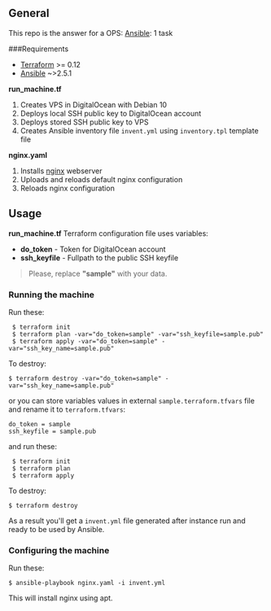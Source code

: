 ## General

This repo is the answer for a OPS: [Ansible](https://www.ansible.com/): 1 task

###Requirements
* [Terraform](https://www.terraform.io) >= 0.12
* [Ansible](https://www.ansible.com/) ~>2.5.1

**run_machine.tf**
1. Creates VPS in DigitalOcean with Debian 10
2. Deploys local SSH public key to DigitalOcean account
3. Deploys stored SSH public key to VPS
4. Creates Ansible inventory file ``invent.yml`` using ``inventory.tpl`` template file

**nginx.yaml**
1. Installs [nginx](https://nginx.org) webserver
2. Uploads and reloads default nginx configuration
3. Reloads nginx configuration

## Usage
**run_machine.tf** Terraform configuration file uses variables:
* **do_token**  - Token for DigitalOcean account
* **ssh_keyfile** - Fullpath to the public SSH keyfile

>Please, replace **"sample"** with your data.

### Running the machine

Run these:
```
 $ terraform init
 $ terraform plan -var="do_token=sample" -var="ssh_keyfile=sample.pub"
 $ terraform apply -var="do_token=sample" -var="ssh_key_name=sample.pub"
```
To destroy:

``$ terraform destroy -var="do_token=sample" -var="ssh_key_name=sample.pub"``

or you can store variables values in external ``sample.terraform.tfvars`` file and rename it to ``terraform.tfvars``:
```
do_token = sample
ssh_keyfile = sample.pub
```
and run these:
```
 $ terraform init
 $ terraform plan
 $ terraform apply
```
To destroy:

``$ terraform destroy``

As a result you'll get a ``invent.yml`` file generated after instance run and ready to be used by Ansible.

### Configuring the machine

Run these:
```
$ ansible-playbook nginx.yaml -i invent.yml
```
This will install nginx using apt.

